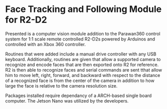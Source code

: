 # Face Tracking and Following Module for R2-D2

Presented is a computer vision module addition to the Parawan360 control system for 1:1 scale remote controlled R2-D2s powered by Arduinos and controlled with an Xbox 360 controller. 

Routines that were added include a manual drive controller with any USB keyboard. Additionally, routines are given that allow a supported camera to recognize and encode faces that are then exported onto R2 for reference. R2 is then able to recognize faces and serial commands are sent tthat allow him to move left, right, forward, and backward with respect to the distance of a recognized face is from the center of the camera in addition to how large the face is relative to the camera resolution size.

Packages installed require dependancy of a ARCH-based single board computer. The Jetson Nano was utilized by the developers. 
